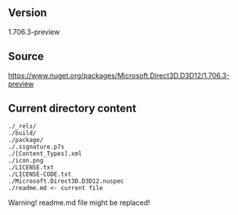 ## Version
1.706.3-preview

## Source
https://www.nuget.org/packages/Microsoft.Direct3D.D3D12/1.706.3-preview

## Current directory content
```
./_rels/
./build/
./package/
./.signature.p7s
./[Content_Types].xml
./icon.png
./LICENSE.txt
./LICENSE-CODE.txt
./Microsoft.Direct3D.D3D12.nuspec
./readme.md <- current file
```
Warning! readme.md file might be replaced!